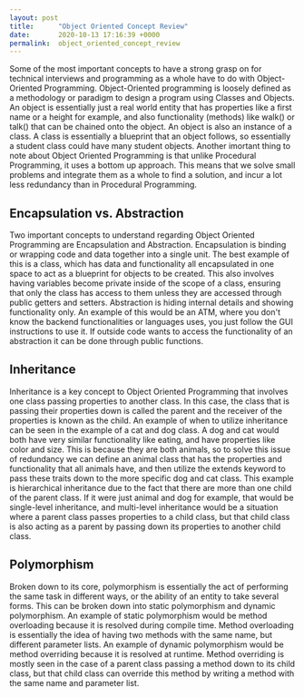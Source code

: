 ```yaml
---
layout: post
title:      "Object Oriented Concept Review"
date:       2020-10-13 17:16:39 +0000
permalink:  object_oriented_concept_review
---
```



Some of the most important concepts to have a strong grasp on for technical interviews and programming as a whole have to do with Object-Oriented Programming. Object-Oriented programming is loosely defined as a methodology or paradigm to design a program using Classes and Objects. An object is essentially just a real world entity that has properties like a first name or a height for example, and also functionality (methods) like walk() or talk() that can be chained onto the object. An object is also an instance of a class. A class is essentially a blueprint that an object follows, so essentially a student class could have many student objects. Another imortant thing to note about Object Oriented Programming is that unlike Procedural Programming, it uses a bottom up approach. This means that we solve small problems and integrate them as a whole to find a solution, and incur a lot less redundancy than in Procedural Programming.

## Encapsulation vs. Abstraction

Two important concepts to understand regarding Object Oriented Programming are Encapsulation and Abstraction. Encapsulation is binding or wrapping code and data together into a single unit. The best example of this is a class, which has data and functionality all encapsulated in one space to act as a blueprint for objects to be created. This also involves having variables become private inside of the scope of a class, ensuring that only the class has access to them unless they are accessed through public getters and setters. Abstraction is hiding internal details and showing functionality only. An example of this would be an ATM, where you don't know the backend functionalities or languages uses, you just follow the GUI instructions to use it. If outside code wants to access the functionality of an abstraction it can be done through public functions.

## Inheritance

Inheritance is a key concept to Object Oriented Programming that involves one class passing properties to another class. In this case, the class that is passing their properties down is called the parent and the receiver of the properties is known as the child. An example of when to utilize inheritance can be seen in the example of a cat and dog class. A dog and cat would both have very similar functionality like eating, and have properties like color and size. This is because they are both animals, so to solve this issue of redundancy we can define an animal class that has the properties and functionality that all animals have, and then utilize the extends keyword to pass these traits down to the more specific dog and cat class. This example is hierarchical inheritance due to the fact that there are more than one child of the parent class. If it were just animal and dog for example, that would be single-level inheritance, and multi-level inheritance would be a situation where a parent class passes properties to a child class, but that child class is also acting as a parent by passing down its properties to another child class.

## Polymorphism

Broken down to its core, polymorphism is essentially the act of performing the same task in different ways, or the ability of an entity to take several forms. This can be broken down into static polymorphism and dynamic polymorphism. An example of static polymorphism would be method overloading because it is resolved during compile time. Method overloading is essentially the idea of having two methods with the same name, but different parameter lists. An example of dynamic polymorphism would be method overriding because it is resolved at runtime. Method overriding is mostly seen in the case of a parent class passing a method down to its child class, but that child class can override this method by writing a method with the same name and parameter list.



